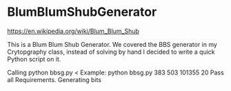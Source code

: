 # BlumBlumShubGenerator

https://en.wikipedia.org/wiki/Blum_Blum_Shub

This is a Blum Blum Shub Generator. We covered the BBS generator in my Crytopgraphy class, instead of solving by hand I decided 
to write a quick Python script on it. 

Calling python bbsg.py <PValue> <QValue>< <SValue> <number of bits for loop>
Example:
python bbsg.py 383 503 101355 20
Pass all Requirements. Generating bits
